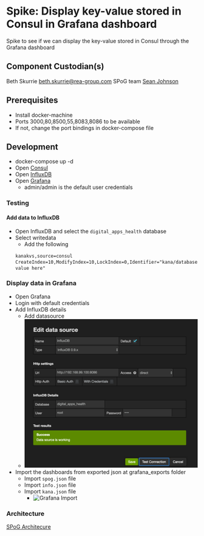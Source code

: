 # Spike: Display key-value stored in Consul in Grafana dashboard

Spike to see if we can display the key-value stored in Consul through the Grafana dashboard

## Component Custodian(s)

Beth Skurrie beth.skurrie@rea-group.com
SPoG team
[Sean Johnson](sean.johnson@iag.com.au)

## Prerequisites

  * Install docker-machine
  * Ports 3000,80,8500,55,8083,8086 to be available
  * If not, change the port bindings in docker-compose file

## Development

  * docker-compose up -d
  * Open [Consul](http://<docker-machine-ip>:8500/ui/#/dc1/services)
  * Open [InfluxDB](http://<docker-machine-ip>:8083/)
  * Open [Grafana](http://<docker-machine-ip>:3000/)
    * admin/admin is the default user credentials

### Testing

#### Add data to InfluxDB

  * Open InfluxDB and select the <code>digital_apps_health</code> database
  * Select writedata
    * Add the following
    ```
    kanakvs,source=consul CreateIndex=10,ModifyIndex=10,LockIndex=0,Identifier="kana/database",Flags=0,Value="some value here"
    ```

### Display data in Grafana

  * Open Grafana
  * Login with default credentials
  * Add InfluxDB details
    * Add datasource
    * ![InfluxDB Configurations](/screenshots/influxdb-config.png?raw=true "InfluxDB Configurations")
  * Import the dashboards from exported json at grafana_exports folder
    * Import ```spog.json``` file
    * Import ```info.json``` file
    * Import ```kana.json``` file
      * ![Grafana Import](/screenshots/grafana-import.jpg?raw=true "Grafana Import")

### Architecture

[SPoG Architecure](https://confluence.iag.com.au/display/CON/Architecture)
